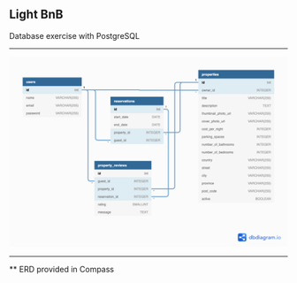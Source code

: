 ## Light BnB

Database exercise with PostgreSQL

---

![erd](./erd.png)

---
** ERD provided in Compass